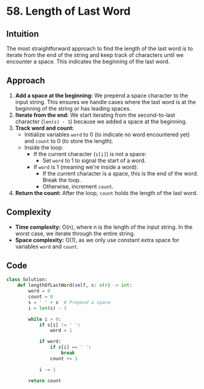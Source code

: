# 58. Length of Last Word

## Intuition

The most straightforward approach to find the length of the last word is to iterate from the end of the string and keep track of characters until we encounter a space. This indicates the beginning of the last word. 

## Approach

1. **Add a space at the beginning:** We prepend a space character to the input string. This ensures we handle cases where the last word is at the beginning of the string or has leading spaces.
2. **Iterate from the end:** We start iterating from the second-to-last character (`len(s) - 1`) because we added a space at the beginning.
3. **Track word and count:**
   - Initialize variables `word` to 0 (to indicate no word encountered yet) and `count` to 0 (to store the length).
   - Inside the loop:
      - If the current character (`s[i]`) is not a space:
         - Set `word` to 1 to signal the start of a word.
      - If `word` is 1 (meaning we're inside a word):
         - If the current character is a space, this is the end of the word. Break the loop.
         - Otherwise, increment `count`.
4. **Return the count:** After the loop, `count` holds the length of the last word.

## Complexity

- **Time complexity:** O(n), where n is the length of the input string. In the worst case, we iterate through the entire string.
- **Space complexity:** O(1), as we only use constant extra space for variables `word` and `count`.

## Code

```python
class Solution:
    def lengthOfLastWord(self, s: str) -> int:
        word = 0
        count = 0
        s = ' ' + s  # Prepend a space
        i = len(s) - 1

        while i > 0:
            if s[i] != ' ':
                word = 1

            if word:
                if s[i] == ' ':
                    break
                count += 1

            i -= 1

        return count
```